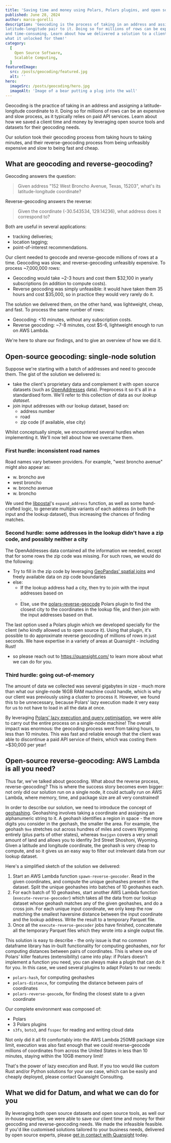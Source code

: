 ```yaml
---
title: 'Saving time and money using Polars, Polars plugins, and open source data'
published: June 28, 2024
author: marco-gorelli
description: 'Geocoding is the process of taking in an address and assigning a
latitude-longitude pair to it. Doing so for millions of rows can be expensive
and time-consuming. Learn about how we delivered a solution to a client, and
what it unlocked for them!'
category:
  [
    Open Source Software,
    Scalable Computing,
  ]
featuredImage:
  src: /posts/geocoding/featured.jpg
  alt: ''
hero:
  imageSrc: /posts/geocoding/hero.jpg
  imageAlt: 'Image of a bear putting a plug into the wall'
---
```


Geocoding is the practice of taking in an address and assigning a latitude-longitude coordinate
to it. Doing so for millions of rows can be an expensive and slow process, as it
typically relies on paid API services. Learn about how we saved a client time and
money by leveraging open source tools and datasets for their geocoding needs.

Our solution took their geocoding process from taking hours to taking minutes,
and their reverse-geocoding process from being unfeasibly expensive and slow to
being fast and cheap.

## What are geocoding and reverse-geocoding?

Geocoding answers the question:

> Given address "152 West Broncho Avenue, Texas, 15203", what's its latitude-longitude
  coordinate?

Reverse-geocoding answers the reverse:

> Given the coordinate (-30.543534, 129.14236), what address does it correspond to?

Both are useful in several applications:

- tracking deliveries;
- location tagging;
- point-of-interest recommendations.

Our client needed to geocode and reverse-geocode millions
of rows at a time. Geocoding was slow, and reverse-geocoding
unfeasibly expensive. To process ~7,000,000 rows:

- Geocoding would take ~2-3 hours and cost them $32,100
  in yearly subscriptions (in addition to compute costs).
- Reverse geocoding was simply unfeasible: it would have taken
  them 35 hours and cost $35,000, so in practice they would very rarely do it.

The solution we delivered them, on the other hand, was lightweight, cheap, and fast.
To process the same number of rows:

- Geocoding: <10 minutes, without any subscription costs.
- Reverse geocoding: ~7-8 minutes, cost $5-6, lightweight enough to run on AWS Lambda.

We're here to share our findings, and to give an overview of how we did it.

## Open-source geocoding: single-node solution

Suppose we're starting with a batch of addresses
and need to geocode them. The gist of the solution we delivered is:

- take the client's proprietary data and complement it with open source
  datasets (such as [OpenAddresses](https://openaddresses.io/) data).
  Preprocess it so it's all in a standardised form. We'll refer to this
  collection of data as our _lookup dataset_.
- join input addresses with our lookup dataset, based on:
  - address number
  - road
  - zip code (if available, else city)

Whilst conceptually simple, we encountered several hurdles when implementing it. We'll
now tell about how we overcame them.

### First hurdle: inconsistent road names

Road names vary between providers. For example, "west broncho avenue" might also appear
as:

- w. broncho ave
- west broncho
- w. broncho avenue
- w. broncho

We used the [libpostal](https://github.com/openvenues/libpostal)'s `expand_address` function,
as well as some hand-crafted logic, to generate multiple variants of each address (in both the input
and the lookup dataset), thus increasing the chances of finding matches.

### Second hurdle: some addresses in the lookup didn't have a zip code, and possibly neither a city

The OpenAddresses data contained all the information we needed, except that for some rows the zip code
was missing. For such rows, we would do the following:

- Try to fill in the zip code by leveraging
  [GeoPandas' spatial joins](https://geopandas.org/en/stable/gallery/spatial_joins.html)
  and freely available data on zip code boundaries
- else:
  - If the lookup address had a city, then try to join with the input addresses based on
    <address number, road, city>.
  - Else, use the [polars-reverse-geocode](https://github.com/MarcoGorelli/polars-reverse-geocode)
    Polars plugin to find the closest city to the coordinates in the lookup file, and then join
    with the input addresses based on that.

The last option used a Polars plugin which we developed specially for the client (who kindly allowed
us to open source it). Using that plugin, it's possible to do approximate reverse geocoding of
millions of rows in just seconds. We have expertise in a variety of areas at Quansight - including Rust!
- so please reach out to https://quansight.com/ to learn more about what we
can do for you.

### Third hurdle: going out-of-memory

The amount of data we collected was several gigabytes in size - much more than what our single-node
16GB RAM machine could handle, which is why our client was previously using a cluster to process
it. However, we found this to be unnecessary, because Polars' lazy execution made it very easy for
us to not have to load in all the data at once.

By leveraging [Polars' lazy execution and query optimisation](https://docs.pola.rs/user-guide/lazy/optimizations/),
we were able to carry out the entire process on a single-node
machine! The overall impact was enormous: the geocoding process went from taking hours, to
less than 10 minutes. This was fast and reliable enough that the client was able to discontinue
a paid API service of theirs, which was costing them ~$30,000 per year!

## Open-source reverse-geocoding: AWS Lambda is all you need?

Thus far, we've talked about geocoding. What about the reverse process, reverse-geocoding?
This is where the success story becomes even bigger: not only did our solution run on a single
node, it could actually run on AWS Lambda, where memory, time, and package size are all very
constrained!

In order to describe our solution, we need to introduce the concept of [geohashing](https://en.wikipedia.org/wiki/Geohash).
Geohashing involves taking a coordinate and assigning an alphanumeric string to it. A geohash identifies
a region in space - the more digits you consider in the geohash, the smaller the area. For example,
the geohash `9xe` stretches out across hundres of miles and covers Wyoming entirely (plus parts of
other states), whereas `9xejgxn` covers a very small amount of land and allows you to idenfity
3rd Street Shoshoni, Wyoming. Given a latitude and longitude coordinate, the geohash
is very cheap to compute, and so it gives us an easy way to filter out irrelevant data from our
lookup dataset.

Here's a simplified sketch of the solution we delivered:

1. Start an AWS Lambda function `spawn-reverse-geocoder`.
   Read in the given coordinates, and compute the unique geohashes present in the dataset.
   Split the unique geohashes into batches of 10 geohashes each.
2. For each batch of 10 geohashes, start another AWS Lambda function (`execute-reverse-geocoder`)
   which takes all the data from our lookup dataset whose geohash matches any of the given geohashes,
   and do a cross join. For each unique input coordinate, we only keep the row matching the smallest
   haversine distance between the input coordinate and the lookup address. Write the result
   to a temporary Parquet file.
3. Once all the `execute-reverse-geocoder` jobs have finished, concatenate all the temporary Parquet
   files which they wrote into a single output file.

This solution is easy to describe - the only issue is that no common dataframe library has in-built
functionality for computing geohashes, nor for computing distances between pairs of coordinates.
This is where one of Polars' killer features (extensibility) came into play: if Polars doesn't implement
a function you need, you can always make a plugin that can do it for you. In this case, we used several
plugins to adapt Polars to our needs:

- `polars-hash`, for computing geohashes
- `polars-distance`, for computing the distance between pairs of coordinates
- `polars-reverse-geocode`, for finding the closest state to a given coordinate

Our complete environment was composed of:

- Polars
- 3 Polars plugins
- `s3fs`, `boto3`, and `fsspec` for reading and writing cloud data

Not only did it all fit comfortably into the AWS Lambda 250MB package size limit, execution was also
fast enough that we could reverse-geocode millions of coordinates from across the United States in
less than 10 minutes, staying within the 10GB memory limit!

That's the power of lazy execution and Rust. If you too would like custom Rust and/or Python
solutions for your use case, which can be easily and cheaply deployed, please contact
Quansight Consulting.

## What we did for Datum, and what we can do for you

By leveraging both open source datasets and open source tools, as well our in-house expertise,
we were able to save our client time and money for their geocoding and reverse-geocoding needs.
We made the infeasible feasible. If you'd like customised solutions tailored to your business needs,
delivered by open source experts, please [get in contact with Quansight](https://quansight.com/open-source-services/)
today.

